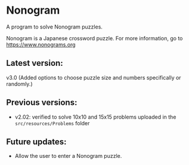 # Nonogram
A program to solve Nonogram puzzles.

Nonogram is a Japanese crossword puzzle. For more information, go to https://www.nonograms.org  


## Latest version: 
v3.0 (Added options to choose puzzle size and numbers specifically or randomly.)  

## Previous versions:
- v2.02: verified to solve 10x10 and 15x15 problems uploaded in the `src/resources/Problems` folder  

## Future updates:
 - Allow the user to enter a Nonogram puzzle.
